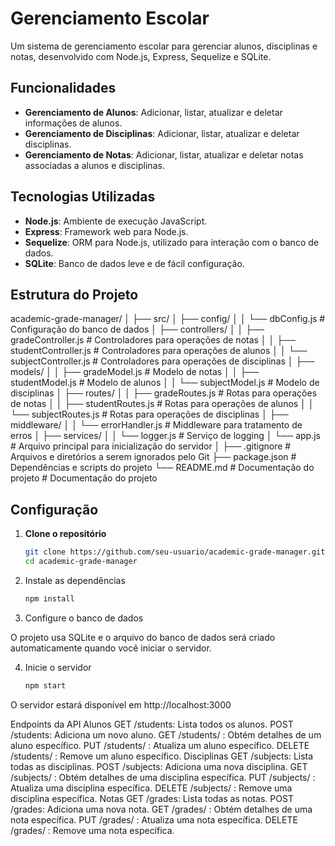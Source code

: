 # Gerenciamento Escolar

Um sistema de gerenciamento escolar para gerenciar alunos, disciplinas e notas, desenvolvido com Node.js, Express, Sequelize e SQLite.

## Funcionalidades

- **Gerenciamento de Alunos**: Adicionar, listar, atualizar e deletar informações de alunos.
- **Gerenciamento de Disciplinas**: Adicionar, listar, atualizar e deletar disciplinas.
- **Gerenciamento de Notas**: Adicionar, listar, atualizar e deletar notas associadas a alunos e disciplinas.

## Tecnologias Utilizadas

- **Node.js**: Ambiente de execução JavaScript.
- **Express**: Framework web para Node.js.
- **Sequelize**: ORM para Node.js, utilizado para interação com o banco de dados.
- **SQLite**: Banco de dados leve e de fácil configuração.

## Estrutura do Projeto

academic-grade-manager/
│
├── src/
│ ├── config/
│ │ └── dbConfig.js # Configuração do banco de dados
│ ├── controllers/
│ │ ├── gradeController.js # Controladores para operações de notas
│ │ ├── studentController.js # Controladores para operações de alunos
│ │ └── subjectController.js # Controladores para operações de disciplinas
│ ├── models/
│ │ ├── gradeModel.js # Modelo de notas
│ │ ├── studentModel.js # Modelo de alunos
│ │ └── subjectModel.js # Modelo de disciplinas
│ ├── routes/
│ │ ├── gradeRoutes.js # Rotas para operações de notas
│ │ ├── studentRoutes.js # Rotas para operações de alunos
│ │ └── subjectRoutes.js # Rotas para operações de disciplinas
│ ├── middleware/
│ │ └── errorHandler.js # Middleware para tratamento de erros
│ ├── services/
│ │ └── logger.js # Serviço de logging
│ └── app.js # Arquivo principal para inicialização do servidor
│
├── .gitignore # Arquivos e diretórios a serem ignorados pelo Git
├── package.json # Dependências e scripts do projeto
└── README.md # Documentação do projeto              # Documentação do projeto

## Configuração

1. **Clone o repositório**

   ```bash
   git clone https://github.com/seu-usuario/academic-grade-manager.git
   cd academic-grade-manager
2. Instale as dependências
   ```bash
   npm install
3. Configure o banco de dados

O projeto usa SQLite e o arquivo do banco de dados será criado automaticamente quando você iniciar o servidor.

4. Inicie o servidor
    ```bash
   npm start
O servidor estará disponível em http://localhost:3000

Endpoints da API
Alunos
GET /students: Lista todos os alunos.
POST /students: Adiciona um novo aluno.
GET /students/
: Obtém detalhes de um aluno específico.
PUT /students/
: Atualiza um aluno específico.
DELETE /students/
: Remove um aluno específico.
Disciplinas
GET /subjects: Lista todas as disciplinas.
POST /subjects: Adiciona uma nova disciplina.
GET /subjects/
: Obtém detalhes de uma disciplina específica.
PUT /subjects/
: Atualiza uma disciplina específica.
DELETE /subjects/
: Remove uma disciplina específica.
Notas
GET /grades: Lista todas as notas.
POST /grades: Adiciona uma nova nota.
GET /grades/
: Obtém detalhes de uma nota específica.
PUT /grades/
: Atualiza uma nota específica.
DELETE /grades/
: Remove uma nota específica.
